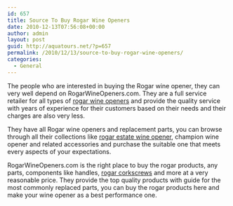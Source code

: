 ```yaml
---
id: 657
title: Source To Buy Rogar Wine Openers
date: 2010-12-13T07:56:08+00:00
author: admin
layout: post
guid: http://aquatours.net/?p=657
permalink: /2010/12/13/source-to-buy-rogar-wine-openers/
categories:
  - General
---
```

The people who are interested in buying the Rogar wine opener, they can very well depend on RogarWineOpeners.com. They are a full service retailer for all types of [rogar wine openers](http://www.rogarwineopeners.com) and provide the quality service with years of experience for their customers based on their needs and their charges are also very less. 

They have all Rogar wine openers and replacement parts, you can browse through all their collections like [rogar estate wine opener](http://www.rogarwineopeners.com), champion wine opener and related accessories and purchase the suitable one that meets every aspects of your expectations.

RogarWineOpeners.com is the right place to buy the rogar products, any parts, components like handles, [rogar corkscrews](http://www.rogarwineopeners.com) and more at a very reasonable price. They provide the top quality products with guide for the most commonly replaced parts, you can buy the rogar products here and make your wine opener as a best performance one.
